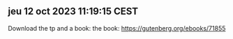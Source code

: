 ## jeu 12 oct 2023 11:19:15 CEST
Download the tp and a book: 
the book: https://gutenberg.org/ebooks/71855


